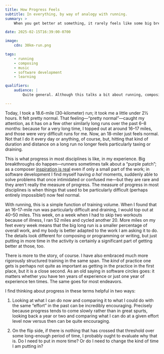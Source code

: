 ```yaml
---
title: How Progress Feels
subtitle: In everything, by way of analogy with running.
summary: >
    When you get better at something, it rarely feels like some big breakthrough. More often, something that used to be hard now feels perfectly ordinary.

date: 2025-02-15T16:39:00-0700

image:
    cdn: 30km-run.png

tags:
    - running
    - composing
    - music
    - software development
    - learning

qualifiers:
    audience: |
        Quite general. Although this talks a bit about running, composing, and programming, but doesn’t require you to be a runner or a musician or a software developer!

---
```


Today, I took a 18.6-mile (30-kilometer) run; it took me a little under 2½ hours. It felt pretty normal. That feeling—“pretty normal”—caught my attention, as it has on a few other similarly long runs over the past 6–8 months: because for a very long time, I topped out at around 16–17 miles, and those were *very* difficult runs for me. Now, an 18-miler just feels normal. Not that I do it every day or anything, of course, but, hitting that kind of duration and distance on a long run no longer feels particularly taxing or draining.

This is what progress in most disciplines is like, in my experience. Big breakthroughs do happen—runners sometimes talk about a “purple patch”; as a composer [inspiration is real][inspiration] even if only a small part of the work; in software development I find myself having *a ha!* moments, suddenly able to solve problems that once intimidated or confused me—but they are rare and they aren’t really the measure of progress. The measure of progress in most disciplines is when things that used to be particularly difficult (perhaps entirely impossible!) now feel normal.

With running, this is a simple function of training volume. When I found that an 16–17-mile run was particularly difficult and draining, I would top out at 40–50 miles. This week, on a week when I had to skip two workouts because of illness, I ran 52 miles and cycled another 20. More miles on my feet every week means that the big long run is a smaller percentage of overall work, and my body is better adapted to the work I am asking it to do. The details look different for composing or programming or writing, but just putting in more time in the activity is certainly a significant part of getting better at those, too.

There is more to the story, of course. I have also embraced much more rigorously structured training in the same span. The *kind* of practice one gets is perhaps not quite as important as getting in the practice in the first place, but it is a close second. As an old saying in software circles goes: it matters whether you have ten years of experience or just one year of experience ten times. The same goes for most endeavors.

I find thinking about progress in these terms helpful in two ways:

1. Looking at what I can do now and comparing it to what I could do with the same “effort” in the past can be incredibly encouraging. Precisely because progress tends to come slowly rather than in great spurts, looking back a year or two and comparing what I can do at a given effort level now versus then can be quite encouraging.

2. On the flip side, if there is nothing that has crossed that threshold over some long-enough period of time, I probably ought to evaluate why that is. Do I need to put in more time? Or do I need to change the kind of time I am putting in?

[inspiration]: https://newsletter.music.chriskrycho.com/archive/january-2025-always-ambitious-joy-undimmed/